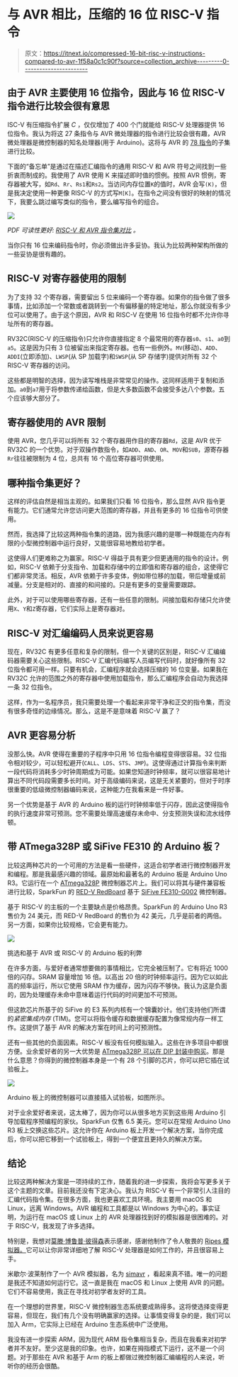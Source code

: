 # 与 AVR 相比，压缩的 16 位 RISC-V 指令

> 原文：<https://itnext.io/compressed-16-bit-risc-v-instructions-compared-to-avr-1f58a0c1c90f?source=collection_archive---------0----------------------->

## 由于 AVR 主要使用 16 位指令，因此与 16 位 RISC-V 指令进行比较会很有意思

ISC-V 有压缩指令扩展 *C* ，仅仅增加了 400 个门就能给 RISC-V 处理器提供 16 位指令。我认为将这 27 条指令与 AVR 微处理器的指令进行比较会很有趣，AVR 微处理器是微控制器的知名处理器(用于 Arduino)。这将与 AVR 的 [78 指令](http://www.avr-asm-tutorial.net/avr_en/overview/overview.html)的子集进行比较。

下面的“备忘单”是通过在描述汇编指令的通用 RISC-V 和 AVR 符号之间找到一些折衷而制成的。我使用了 AVR 使用 K 来描述即时值的惯例。按照 AVR 惯例，寄存器被大写，如`Rd`、`Rr`、`Rs1`和`Rs2`。当访问内存位置`K`的值时，AVR 会写`(K)`，但是我决定使用一种更像 RISC-V 的方式写`M[K]`。在指令之间没有很好的映射的情况下，我要么跳过编写类似的指令，要么编写指令的组合。

![](img/68a7bddc339120b70243da16a3b83f01.png)

*PDF 可读性更好:* [*RISC-V 和 AVR 指令集对比*](http://blog.translusion.com/images/posts/RISC-V-vs-AVR-cheat-sheet.pdf) *。*

当你只有 16 位来编码指令时，你必须做出许多妥协。我认为比较两种架构所做的一些妥协是很有趣的。

## RISC-V 对寄存器使用的限制

为了支持 32 个寄存器，需要留出 5 位来编码一个寄存器。如果你的指令做了很多事情，比如添加一个常数或者跳转到一个有偏移量的特定地址，那么你就没有多少位可以使用了。由于这个原因，AVR 和 RISC-V 在使用 16 位指令时都不允许你寻址所有的寄存器。

RV32C(RISC-V 的压缩指令)只允许你直接指定 8 个最常用的寄存器`s0`、`s1`、`a0`到`a5`。这是因为只有 3 位被留出来指定寄存器。也有一些例外。`MV`(移动)、`ADD`、`ADDI`(立即添加)、`LWSP`(从 SP 加载字)和`SWSP`(从 SP 存储字)提供对所有 32 个 RISC-V 寄存器的访问。

这些都是明智的选择，因为读写堆栈是非常常见的操作。这同样适用于复制和添加。`a0`到`a7`用于将参数传递给函数，但是大多数函数不会接受多达八个参数。五个应该够大部分了。

## 寄存器使用的 AVR 限制

使用 AVR，您几乎可以将所有 32 个寄存器用作目的寄存器`Rd`，这是 AVR 优于 RV32C 的一个优势。对于双操作数指令，如`ADD`、`AND`、`OR`、`MOV`和`SUB`，源寄存器`Rr`往往被限制为 4 位，总共有 16 个高位寄存器可供使用。

## 哪种指令集更好？

这样的评估自然是相当主观的。如果我们只看 16 位指令，那么显然 AVR 指令更有能力。它们通常允许您访问更大范围的寄存器，并且有更多的 16 位指令可供使用。

然而，我选择了比较这两种指令集的道路，因为我感兴趣的是哪一种既能在内存有限的小型微控制器中运行良好，又能很容易地教给初学者。

这使得人们更难称之为赢家。RISC-V 得益于具有更少但更通用的指令的设计。例如，RISC-V 依赖于分支指令、加载和存储中的立即值和寄存器的组合，这使得它们都非常灵活。相反，AVR 依赖于许多变体，例如带位移的加载，带后增量或前减量。分支是相对的、直接的和间接的。只是有更多的变量需要跟踪。

此外，对于可以使用哪些寄存器，还有一些任意的限制。间接加载和存储只允许使用`X`、`Y`和`Z`寄存器，它们实际上是寄存器对。

## RISC-V 对汇编编码人员来说更容易

现在，RV32C 有更多任意和复杂的限制，但一个关键的区别是，RISC-V 汇编编码器需要关心这些限制。RISC-V 汇编代码编写人员编写代码时，就好像所有 32 位指令都可用一样。只要有机会，汇编程序就会选择压缩的 16 位变量。如果我在 RV32C 允许的范围之外的寄存器中使用加载指令，那么汇编程序会自动为我选择一条 32 位指令。

这样，作为一名程序员，我只需要处理一个看起来非常干净和正交的指令集，而没有很多奇怪的边缘情况。那么，这是不是意味着 RISC-V 赢了？

## AVR 更容易分析

没那么快。AVR 使得在重要的子程序中只用 16 位指令编程变得很容易。32 位指令相对较少，可以轻松避开(`CALL`、`LDS`、`STS`、`JMP`)。这使得通过计算指令来判断一段代码将消耗多少时钟周期成为可能。如果您知道时钟频率，就可以很容易地计算出不同代码段需要多长时间。对于高级编码来说，这是无关紧要的，但对于时序很重要的低级微控制器编码来说，这种能力在我看来是一件好事。

另一个优势是基于 AVR 的 Arduino 板的运行时钟频率低于闪存，因此这使得指令的执行速度非常可预测。您不需要处理高速缓存未命中、分支预测失误和流水线停顿。

## 带 ATmega328P 或 SiFive FE310 的 Arduino 板？

比较这两种芯片的一个可用的方法是看一些硬件，这适合初学者进行微控制器开发和编程。那是我最感兴趣的领域。最原始和最著名的 Arduino 板是 Arduino Uno R3。它运行在一个 [ATmega328P](https://ww1.microchip.com/downloads/en/DeviceDoc/Atmel-7810-Automotive-Microcontrollers-ATmega328P_Datasheet.pdf) 微控制器芯片上。我们可以将其与硬件兼容板进行比较，SparkFun 的 [RED-V RedBoard](https://www.sparkfun.com/products/15594) 基于 [SiFive FE310-G002](https://starfivetech.com/uploads/fe310-g002-datasheet-v1p2.pdf) 微控制器。

基于 RISC-V 的主板的一个主要缺点是价格昂贵。SparkFun 的 Arduino Uno R3 售价为 24 美元，而 RED-V RedBoard 的售价为 42 美元，几乎是前者的两倍。另一方面，如果你比较规格，它会更有能力。

![](img/83b454a117430bf7326dcfdcc31a4f8e.png)

挑选和基于 AVR 或 RISC-V 的 Arduino 板的利弊

在许多方面，与爱好者通常想要做的事情相比，它完全被压制了。它有将近 1000 倍的闪存。SRAM 容量增加 16 倍。以高出 20 倍的时钟频率运行。因为它以如此高的频率运行，所以它使用 SRAM 作为缓存，因为闪存不够快。我认为这是负面的，因为处理缓存未命中意味着运行代码的时间更加不可预测。

但这款芯片所基于的 SiFive 的 E3 系列内核有一个锦囊妙计。他们支持他们所谓的*紧密集成内存* (TIM)。您可以将指令缓存和数据缓存配置为像常规内存一样工作。这提供了基于 AVR 的解决方案在时间上的可预测性。

还有一些其他的负面因素。RISC-V 板没有任何模拟输入。这些在许多项目中都很方便。业余爱好者的另一大优势是 [ATmega328P 可以在 DIP 封装中购买](https://www.sparkfun.com/products/10524)。那是什么意思？你得到的微控制器本身是一个有 28 个引脚的芯片，你可以把它插在试验板上。

![](img/aaafc0a27624d783e4dcfecc1f548d52.png)

Arduino 板上的微控制器可以直接插入试验板，如图所示。

对于业余爱好者来说，这太棒了，因为你可以从很多地方买到这些用 Arduino 引导加载程序预编程的家伙。SparkFun 仅售 6.5 美元。您可以在常规 Arduino Uno R3 板上交换这些芯片。这允许你在 Arduino 板上开发一个解决方案，当你完成后，你可以把它移到一个试验板上，得到一个便宜且更持久的解决方案。

## 结论

比较这两种解决方案是一项持续的工作，随着我的进一步探索，我将会写更多关于这个主题的文章。目前我还没有下定决心。我认为 RISC-V 有一个非常引人注目的汇编代码指令集。在很多方面，我也更喜欢工具环境。我主要用 macOS 和 Linux，远离 Windows。AVR 编程和工具都是以 Windows 为中心的。事实证明，为运行在 macOS 或 Linux 上的 AVR 处理器找到好的模拟器是很困难的。对于 RISC-V，我发现了许多选择。

特别是，我想对[莫滕·博鲁普·彼得森](https://github.com/mortbopet)表示感谢，感谢他制作了令人敬畏的 [Ripes 模拟器。](https://github.com/mortbopet/Ripes)它可以让你非常详细地了解 RISC-V 处理器是如何工作的，并且很容易上手。

米歇尔·波莱制作了一个 AVR 模拟器，名为 [simavr](https://github.com/buserror/simavr) ，看起来真不错。唯一的问题是我还不知道如何运行它。这一直是我在 macOS 和 Linux 上使用 AVR 的问题。它们不容易使用，我正在寻找对初学者友好的工具。

在一个理想的世界里，RISC-V 微控制器生态系统要成熟得多。这将使选择变得更容易，但现在，我们有几个没有明确赢家的选择。让事情变得复杂的是，我们可以加入 Arm，它实际上已经在 Arduino 生态系统中广泛使用。

我没有进一步探索 ARM，因为现代 ARM 指令集相当复杂，而且在我看来对初学者并不友好。至少这是我的印象。也许，如果在拇指模式下运行，这不是一个问题。对于那些在 AVR 和基于 Arm 的板上都做过微控制器汇编编程的人来说，听听你的经历会很酷。